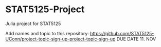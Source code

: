 # STAT5125-Project

Julia project for STAT5125

Add names and topic to this repository: https://github.com/STAT5125-UConn/project-topic-sign-up-project-topic-sign-up 
DUE DATE 11. NOV

